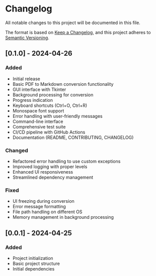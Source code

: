 # Changelog

All notable changes to this project will be documented in this file.

The format is based on [Keep a Changelog](https://keepachangelog.com/en/1.0.0/),
and this project adheres to [Semantic Versioning](https://semver.org/spec/v2.0.0.html).

## [0.1.0] - 2024-04-26

### Added
- Initial release
- Basic PDF to Markdown conversion functionality
- GUI interface with Tkinter
- Background processing for conversion
- Progress indication
- Keyboard shortcuts (Ctrl+O, Ctrl+R)
- Monospace font support
- Error handling with user-friendly messages
- Command-line interface
- Comprehensive test suite
- CI/CD pipeline with GitHub Actions
- Documentation (README, CONTRIBUTING, CHANGELOG)

### Changed
- Refactored error handling to use custom exceptions
- Improved logging with proper levels
- Enhanced UI responsiveness
- Streamlined dependency management

### Fixed
- UI freezing during conversion
- Error message formatting
- File path handling on different OS
- Memory management in background processing

## [0.0.1] - 2024-04-25

### Added
- Project initialization
- Basic project structure
- Initial dependencies 